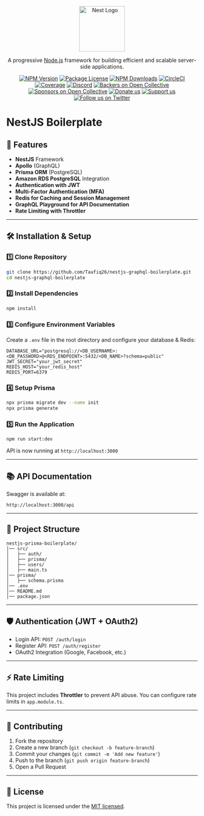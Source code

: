 <p align="center">
  <a href="http://nestjs.com/" target="blank"><img src="https://nestjs.com/img/logo-small.svg" width="120" alt="Nest Logo" /></a>
</p>

[circleci-image]: https://img.shields.io/circleci/build/github/nestjs/nest/master?token=abc123def456
[circleci-url]: https://circleci.com/gh/nestjs/nest

  <p align="center">A progressive <a href="http://nodejs.org" target="_blank">Node.js</a> framework for building efficient and scalable server-side applications.</p>
    <p align="center">
<a href="https://www.npmjs.com/~nestjscore" target="_blank"><img src="https://img.shields.io/npm/v/@nestjs/core.svg" alt="NPM Version" /></a>
<a href="https://www.npmjs.com/~nestjscore" target="_blank"><img src="https://img.shields.io/npm/l/@nestjs/core.svg" alt="Package License" /></a>
<a href="https://www.npmjs.com/~nestjscore" target="_blank"><img src="https://img.shields.io/npm/dm/@nestjs/common.svg" alt="NPM Downloads" /></a>
<a href="https://circleci.com/gh/nestjs/nest" target="_blank"><img src="https://img.shields.io/circleci/build/github/nestjs/nest/master" alt="CircleCI" /></a>
<a href="https://coveralls.io/github/nestjs/nest?branch=master" target="_blank"><img src="https://coveralls.io/repos/github/nestjs/nest/badge.svg?branch=master#9" alt="Coverage" /></a>
<a href="https://discord.gg/G7Qnnhy" target="_blank"><img src="https://img.shields.io/badge/discord-online-brightgreen.svg" alt="Discord"/></a>
<a href="https://opencollective.com/nest#backer" target="_blank"><img src="https://opencollective.com/nest/backers/badge.svg" alt="Backers on Open Collective" /></a>
<a href="https://opencollective.com/nest#sponsor" target="_blank"><img src="https://opencollective.com/nest/sponsors/badge.svg" alt="Sponsors on Open Collective" /></a>
  <a href="https://paypal.me/kamilmysliwiec" target="_blank"><img src="https://img.shields.io/badge/Donate-PayPal-ff3f59.svg" alt="Donate us"/></a>
    <a href="https://opencollective.com/nest#sponsor"  target="_blank"><img src="https://img.shields.io/badge/Support%20us-Open%20Collective-41B883.svg" alt="Support us"></a>
  <a href="https://twitter.com/nestframework" target="_blank"><img src="https://img.shields.io/twitter/follow/nestframework.svg?style=social&label=Follow" alt="Follow us on Twitter"></a>
</p>
  <!--[![Backers on Open Collective](https://opencollective.com/nest/backers/badge.svg)](https://opencollective.com/nest#backer)
  [![Sponsors on Open Collective](https://opencollective.com/nest/sponsors/badge.svg)](https://opencollective.com/nest#sponsor)-->

# NestJS Boilerplate

## 🚀 Features
- **NestJS** Framework
- **Apollo** (GraphQL)
- **Prisma ORM** (PostgreSQL)
- **Amazon RDS PostgreSQL** Integration
- **Authentication with JWT**
- **Multi-Factor Authentication (MFA)**
- **Redis for Caching and Session Management**
- **GraphQL Playground for API Documentation**
- **Rate Limiting with Throttler**

---

## 🛠 Installation & Setup

### 1️⃣ Clone Repository
```bash
git clone https://github.com/Taufiq26/nestjs-graphql-boilerplate.git
cd nestjs-graphql-boilerplate
```

### 2️⃣ Install Dependencies
```bash
npm install
```

### 3️⃣ Configure Environment Variables
Create a `.env` file in the root directory and configure your database & Redis:
```env
DATABASE_URL="postgresql://<DB_USERNAME>:<DB_PASSWORD>@<RDS_ENDPOINT>:5432/<DB_NAME>?schema=public"
JWT_SECRET="your_jwt_secret"
REDIS_HOST="your_redis_host"
REDIS_PORT=6379
```

### 4️⃣ Setup Prisma
```bash
npx prisma migrate dev --name init
npx prisma generate
```

### 5️⃣ Run the Application
```bash
npm run start:dev
```
API is now running at `http://localhost:3000`

---

## 📚 API Documentation
Swagger is available at:
```
http://localhost:3000/api
```

---

## 📂 Project Structure
```
nestjs-prisma-boilerplate/
│── src/
│   ├── auth/
│   ├── prisma/
│   ├── users/
│   ├── main.ts
│── prisma/
│   ├── schema.prisma
│── .env
│── README.md
│── package.json
```

---

## 🛡 Authentication (JWT + OAuth2)
- Login API: `POST /auth/login`
- Register API: `POST /auth/register`
- OAuth2 Integration (Google, Facebook, etc.)

---

## ⚡ Rate Limiting
This project includes **Throttler** to prevent API abuse. You can configure rate limits in `app.module.ts`.

---

## 📌 Contributing
1. Fork the repository
2. Create a new branch (`git checkout -b feature-branch`)
3. Commit your changes (`git commit -m 'Add new feature'`)
4. Push to the branch (`git push origin feature-branch`)
5. Open a Pull Request

---

## 📜 License
This project is licensed under the [MIT licensed](https://github.com/nestjs/nest/blob/master/LICENSE).
